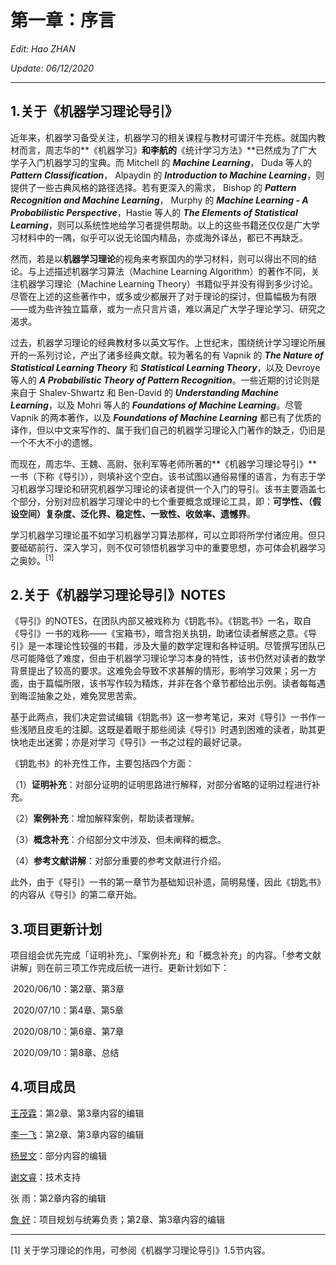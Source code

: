 # 第一章：序言

*Edit: Hao ZHAN*

*Update: 06/12/2020*

---

## 1.关于《机器学习理论导引》

近年来，机器学习备受关注，机器学习的相关课程与教材可谓汗牛充栋。就国内教材而言，周志华的**《机器学习》**和李航的**《统计学习方法》**已然成为了广大学子入门机器学习的宝典。而 Mitchell 的 ***Machine Learning***， Duda 等人的 ***Pattern Classification***， Alpaydin 的 ***Introduction to Machine Learning***，则提供了一些古典风格的路径选择。若有更深入的需求， Bishop 的 ***Pattern Recognition and Machine Learning***， Murphy 的 ***Machine Learning - A Probabilistic Perspective***，Hastie 等人的 ***The Elements of Statistical Learning***，则可以系统性地给学习者提供帮助。以上的这些书籍还仅仅是广大学习材料中的一隅，似乎可以说无论国内精品，亦或海外译丛，都已不再缺乏。

然而，若是以**机器学习理论**的视角来考察国内的学习材料，则可以得出不同的结论。与上述描述机器学习算法（Machine Learning Algorithm）的著作不同，关注机器学习理论（Machine Learning Theory）书籍似乎并没有得到多少讨论。尽管在上述的这些著作中，或多或少都展开了对于理论的探讨，但篇幅极为有限——或为些许独立篇章，或为一点只言片语，难以满足广大学子理论学习、研究之渴求。

过去，机器学习理论的经典教材多以英文写作。上世纪末，围绕统计学习理论所展开的一系列讨论，产出了诸多经典文献。较为著名的有 Vapnik 的 ***The Nature of Statistical Learning Theory*** 和 ***Statistical Learning Theory***，以及 Devroye 等人的 ***A Probabilistic Theory of Pattern Recognition***。一些近期的讨论则是来自于 Shalev-Shwartz 和 Ben-David 的 ***Understanding Machine Learning***，以及 Mohri 等人的 ***Foundations of Machine Learning***。尽管 Vapnik 的两本著作，以及 ***Foundations of Machine Learning*** 都已有了优质的译作，但以中文来写作的、属于我们自己的机器学习理论入门著作的缺乏，仍旧是一个不大不小的遗憾。

而现在，周志华、王魏、高尉、张利军等老师所著的**《机器学习理论导引》**一书（下称《导引》），则填补这个空白。该书试图以通俗易懂的语言，为有志于学习机器学习理论和研究机器学习理论的读者提供一个入门的导引。该书主要涵盖七个部分，分别对应机器学习理论中的七个重要概念或理论工具，即：**可学性、（假设空间）复杂度、泛化界、稳定性、一致性、收敛率、遗憾界**。

学习机器学习理论虽不如学习机器学习算法那样，可以立即将所学付诸应用。但只要砥砺前行、深入学习，则不仅可领悟机器学习中的重要思想，亦可体会机器学习之奥妙。<sup>[1]</sup> 

## 2.关于《机器学习理论导引》NOTES

《导引》的NOTES，在团队内部又被戏称为《钥匙书》。《钥匙书》一名，取自《导引》一书的戏称——《宝箱书》，暗含抱关执钥，助诸位读者解惑之意。《导引》是一本理论性较强的书籍，涉及大量的数学定理和各种证明。尽管撰写团队已尽可能降低了难度，但由于机器学习理论学习本身的特性，该书仍然对读者的数学背景提出了较高的要求。这难免会导致不求甚解的情形，影响学习效果；另一方面，由于篇幅所限，该书写作较为精炼，并非在各个章节都给出示例。读者每每遇到晦涩抽象之处，难免冥思苦索。

基于此两点，我们决定尝试编辑《钥匙书》这一参考笔记，来对《导引》一书作一些浅陋且皮毛的注脚。这既是着眼于那些阅读《导引》时遇到困难的读者，助其更快地走出迷雾；亦是对学习《导引》一书之过程的最好记录。

《钥匙书》的补充性工作，主要包括四个方面：

（1）**证明补充**：对部分证明的证明思路进行解释，对部分省略的证明过程进行补充。

（2）**案例补充**：增加解释案例，帮助读者理解。

（3）**概念补充**：介绍部分文中涉及、但未阐释的概念。

（4）**参考文献讲解**：对部分重要的参考文献进行介绍。

此外，由于《导引》一书的第一章节为基础知识补遗，简明易懂，因此《钥匙书》的内容从《导引》的第二章开始。



## 3.项目更新计划

项目组会优先完成「证明补充」、「案例补充」和「概念补充」的内容。「参考文献讲解」则在前三项工作完成后统一进行。更新计划如下：

​	2020/06/10：第2章、第3章

​	2020/07/10：第4章、第5章

​	2020/08/10：第6章、第7章

​	2020/09/10：第8章、总结



## 4.项目成员

[王茂霖](https://github.com/mlw67)：第2章、第3章内容的编辑			

[李一飞](https://github.com/leafy-lee)：第2章、第3章内容的编辑

[杨昱文](https://github.com/youngfish42)：部分内容的编辑

[谢文睿](https://github.com/Sm1les)：技术支持

张	雨：第2章内容的编辑

[詹	好](https://github.com/zhanhao93)：项目规划与统筹负责；第2章、第3章内容的编辑



---

[1] 关于学习理论的作用，可参阅《机器学习理论导引》1.5节内容。

